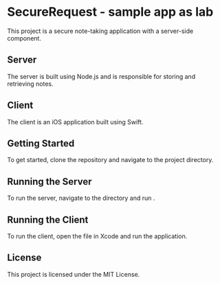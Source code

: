 # SecureRequest - sample app as lab

This project is a secure note-taking application with a server-side component.

## Server

The server is built using Node.js and is responsible for storing and retrieving notes.

## Client

The client is an iOS application built using Swift.

## Getting Started

To get started, clone the repository and navigate to the project directory.

## Running the Server

To run the server, navigate to the  directory and run .

## Running the Client

To run the client, open the  file in Xcode and run the application.



## License

This project is licensed under the MIT License.


